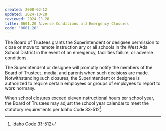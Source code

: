 ```yaml
---
created: 2008-02-12
updated: 2024-10-28
reviewed: 2024-10-28
title: 0601.20 Adverse Conditions and Emergency Closures
code: "0601.20"
---
```


The Board of Trustees grants the Superintendent or designee permission to close or move to remote instruction any or all schools in the West Ada School District in the event of an emergency, facilities failure, or adverse conditions.

The Superintendent or designee will promptly notify the members of the Board of Trustees, media, and parents when such decisions are made.   Notwithstanding such closures, the Superintendent or designee is authorized to require certain employees or groups of employees to report to work normally.   

When school closures exceed eleven instructional hours per school year, the Board of Trustees may adjust the school year calendar to meet the statutory requirements per Idaho Code 33-512[^ic-33-512].

[^ic-33-512]: [Idaho Code 33-512](https://legislature.idaho.gov/statutesrules/idstat/title33/t33ch5/sect33-512/)
